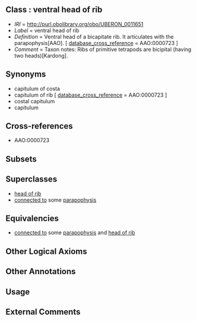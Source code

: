 
## Class : ventral head of rib

 * *IRI* = http://purl.obolibrary.org/obo/UBERON_0011651
 * *Label* = ventral head of rib
 * *Definition* = Ventral head of a bicapitate rib. It articulates with the parapophysis[AAO]. [ [database_cross_reference](../../ef/oboInOwl#hasDbXref.md) = AAO:0000723 ]
 * *Comment* = Taxon notes: Ribs of primitive tetrapods are bicipital (having two heads)[Kardong].

## Synonyms

 * capitulum of costa
 * capitulum of rib [ [database_cross_reference](../../ef/oboInOwl#hasDbXref.md) = AAO:0000723 ]
 * costal capitulum
 * capitulum

## Cross-references

 * AAO:0000723

## Subsets


## Superclasses

 * [head of rib](../../UBERON/30/UBERON_0002230.md)
 * [connected to](../../UBREL/01/UBREL_0000001.md) some [parapophysis](../../UBERON/09/UBERON_0003109.md)

## Equivalencies

 * [connected to](../../UBREL/01/UBREL_0000001.md) some [parapophysis](../../UBERON/09/UBERON_0003109.md) and [head of rib](../../UBERON/30/UBERON_0002230.md)

## Other Logical Axioms


## Other Annotations


## Usage


## External Comments

